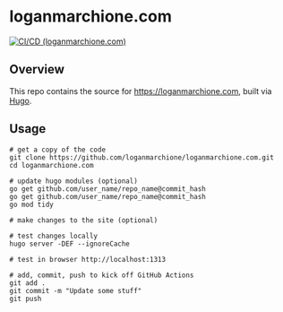 # loganmarchione.com

[![CI/CD (loganmarchione.com)](https://github.com/loganmarchione/loganmarchione.com/actions/workflows/main.yml/badge.svg)](https://github.com/loganmarchione/loganmarchione.com/actions/workflows/main.yml)

## Overview

This repo contains the source for https://loganmarchione.com, built via [Hugo](https://gohugo.io/).

## Usage

```
# get a copy of the code
git clone https://github.com/loganmarchione/loganmarchione.com.git
cd loganmarchione.com

# update hugo modules (optional)
go get github.com/user_name/repo_name@commit_hash
go get github.com/user_name/repo_name@commit_hash
go mod tidy

# make changes to the site (optional)

# test changes locally
hugo server -DEF --ignoreCache

# test in browser http://localhost:1313

# add, commit, push to kick off GitHub Actions
git add .
git commit -m "Update some stuff"
git push
```
